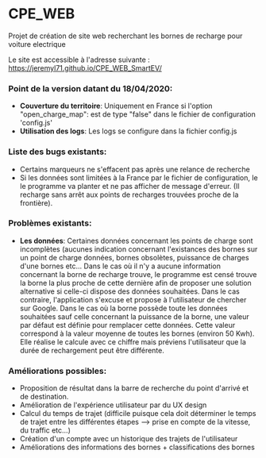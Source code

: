 
# CPE_WEB
Projet de création de site web recherchant les bornes de recharge pour voiture electrique

Le site est accessible à l'adresse suivante : https://jeremyl71.github.io/CPE_WEB_SmartEV/


### Point de la version datant du 18/04/2020:
- **Couverture du territoire**: Uniquement en France si l'option "open_charge_map": est
de type "false" dans le fichier de configuration 'config.js'
- **Utilisation des logs**: Les logs se configure dans la fichier config.js

### **Liste des bugs existants**: 
- Certains marqueurs ne s'effacent pas après une relance de recherche
- Si les données sont limitées à la France par le fichier de configuration, le
le programme va planter et ne pas afficher de message d'erreur. (Il  recharge sans arrêt
aux points de recharges trouvées proche de la frontière).

### **Problèmes existants**:
- **Les données**: Certaines données concernant les points de charge sont incomplètes (aucunes
indication concernant l'existances des bornes sur un point de charge données, bornes
obsolètes, puissance de charges d'une bornes etc... Dans le cas où il n'y a aucune information
concernant la borne de recharge trouve, le programme est censé trouve la borne la plus proche de
cette dernière afin de proposer une solution alternative si celle-ci dispose des données souhaitées.
Dans le cas contraire, l'application s'excuse et propose à l'utilisateur de chercher sur Google.
Dans le cas où la borne possède toute les données souhaitées sauf celle concernant la puissance de 
la borne, une valeur par défaut est définie pour remplacer cette données. Cette valeur correspond à 
la valeur moyenne de toutes les bornes (environ 50 Kwh). Elle réalise le calcule avec ce chiffre
mais préviens l'utilisateur que la durée de rechargement peut être différente.


### **Améliorations possibles**:
- Proposition de résultat dans la barre de recherche du point d'arrivé et de destination.
- Amélioration de l'expérience utilisateur par du UX design
- Calcul du temps de trajet (difficile puisque cela doit déterminer le temps de trajet 
entre les différentes étapes --> prise en compte de la vitesse, du traffic etc...)
- Création d'un compte avec un historique des trajets de l'utilisateur
- Améliorations des informations des bornes + classifications des bornes

    

